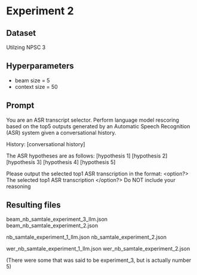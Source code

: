 # Experiment 2

## Dataset

Utilzing NPSC 3

## Hyperparameters

- beam size = 5
- context size = 50

## Prompt

You are an ASR transcript selector.
Perform language model rescoring based on the top5 outputs generated by an Automatic Speech Recognition (ASR) system given a conversational history.

History: [conversational history]

The ASR hypotheses are as follows:
<option1> [hypothesis 1] </option1>
<option2> [hypothesis 2] </option2>
<option3> [hypothesis 3] </option3>
<option4> [hypothesis 4] </option4>
<option5> [hypothesis 5] </option5>

Please output the selected top1 ASR transcription in the format:
<option?> The selected top1 ASR transcription </option?>
Do NOT include your reasoning

## Resulting files

beam_nb_samtale_experiment_3_llm.json
beam_nb_samtale_experiment_2.json

nb_samtale_experiment_1_llm.json
nb_samtale_experiment_2.json

wer_nb_samtale_experiment_1_llm.json
wer_nb_samtale_experiment_2.json

(There were some that was said to be experiment_3, but is actually number 5)
